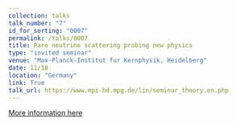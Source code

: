 ```yaml
---
collection: talks
talk_number: "7"
id_for_sorting: "0007"
permalink: /talks/0007
title: Rare neutrino scattering probing new physics 
type: "invited seminar"
venue: "Max-Planck-Institut fur Kernphysik, Heidelberg"
date: 11/18
location: "Germany"
link: True 
talk_url: https://www.mpi-hd.mpg.de/lin/seminar_theory.en.php 
---
```


[More information here](https://www.mpi-hd.mpg.de/lin/seminar_theory.en.php)
